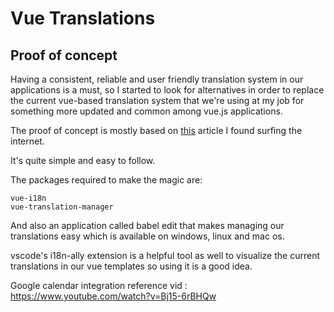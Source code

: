 # Vue Translations

## Proof of concept



Having a consistent, reliable and user friendly translation system in our applications is a must, so I started to look for alternatives in order to replace the current vue-based translation system that we're using at my job for something more updated and common among vue.js applications.


The proof of concept is mostly based on [this](https://medium.com/better-programming/vue-i18n-ultimate-guide-fb3d9db48c94) article I found surfing the internet.

It's quite simple and easy to follow.

The packages required to make the magic are:



```console
vue-i18n
vue-translation-manager
```


And also an application called babel edit that makes managing our translations easy which is available on windows, linux and mac os.

vscode's i18n-ally extension is a helpful tool as well to visualize the current translations in our vue templates so using it is a good idea.

Google calendar integration reference vid : https://www.youtube.com/watch?v=Bj15-6rBHQw

